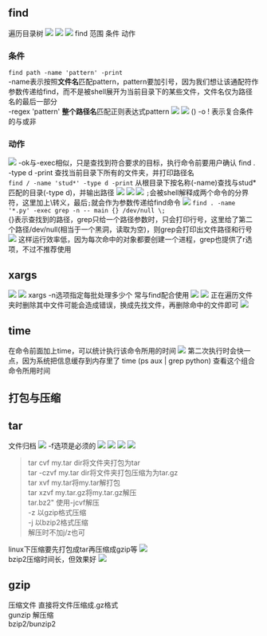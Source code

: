 ## find
遍历目录树
![](pics7/find.jpg)
![](pics7/find2.jpg)
![](pics7/find3.jpg)
find 范围 条件 动作
### 条件
`find path -name 'pattern' -print`  
-name表示按照**文件名**匹配pattern，pattern要加引号，因为我们想让该通配符作参数传递给find，而不是被shell展开为当前目录下的某些文件，文件名仅为路径名的最后一部分  
-regex 'pattern' **整个路径名**匹配正则表达式pattern
![](pics7/find4.jpg)
![](pics7/find5.jpg)
() -o ! 表示复合条件的与或非
### 动作
![](pics7/find6.jpg)
-ok与-exec相似，只是查找到符合要求的目标，执行命令前要用户确认
find . -type d -print
查找当前目录下所有的文件夹，并打印路径名  
`find / -name 'stud*' -type d -print`
从根目录下按名称(-name)查找与stud*匹配的目录(-type d)，并输出路径
![](pics7/find7.jpg)
![](pics7/find8.jpg)
![](pics7/find9.jpg)
`;`会被shell解释成两个命令的分界符，这里加上\转义，最后`;`就会作为参数传递给find命令
![](pics7/find10.jpg)
`find . -name '*.py' -exec grep -n -- main {} /dev/null \; `  
{}表示查找到的路径，grep只给一个路径参数时，只会打印行号，这里给了第二个路径/dev/null(相当于一个黑洞，读取为空)，则grep会打印出文件路径和行号
![](pics7/find11.jpg)
这样运行效率低，因为每次命中的对象都要创建一个进程，grep也提供了r选项，不过不推荐使用

## xargs
![](pics7/xargs.jpg)
![](pics7/xargs2.jpg)
xargs -n选项指定每批处理多少个
常与find配合使用
![](pics7/xargs3.jpg)
![](pics7/xargs4.jpg)
正在遍历文件夹时删除其中文件可能会造成错误，换成先找文件，再删除命中的文件即可
![](pics7/xargs5.jpg)

## time
在命令前面加上time，可以统计执行该命令所用的时间
![](pics7/time.jpg)
第二次执行时会快一点，因为系统把信息缓存到内存里了
time (ps aux | grep python) 查看这个组合命令所用时间

## 打包与压缩
## tar
文件归档
![](pics7/tar.jpg)
-f选项是必须的
![](pics7/tar2.jpg)
![](pics7/tar3.jpg)
![](pics7/tar4.jpg)
![](pics7/tar5.jpg)
>tar cvf my.tar dir将文件夹打包为tar  
tar -czvf my.tar dir将文件夹打包压缩为为tar.gz  
tar xvf my.tar将my.tar解打包  
tar xzvf my.tar.gz将my.tar.gz解压  
tar.bz2" 使用-jcvf解压  
-z 以gzip格式压缩  
-j 以bzip2格式压缩  
解压时不加j/z也可

linux下压缩要先打包成tar再压缩成gzip等
![](pics7/tar6.jpg)  
bzip2压缩时间长，但效果好
![](pics7/tar7.jpg)

## gzip
压缩文件 直接将文件压缩成.gz格式  
gunzip 解压缩<br>
bzip2/bunzip2
